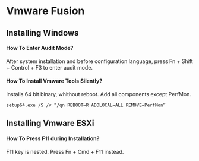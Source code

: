 # Vmware Fusion
## Installing Windows
#### How To Enter Audit Mode?
After system installation and before configuration language, press Fn + Shift + Control + F3 to enter audit mode.
#### How To Install Vmware Tools Silently?
Installs 64 bit binary, whithout reboot. Add all components except PerfMon.
```
setup64.exe /S /v “/qn REBOOT=R ADDLOCAL=ALL REMOVE=PerfMon”
```
## Installing Vmware ESXi
#### How To Press F11 during Installation?
F11 key is nested. Press Fn + Cmd + F11 instead.
